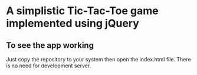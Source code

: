 # A simplistic Tic-Tac-Toe game implemented using jQuery

## To see the app working

Just copy the repository to your system then open the index.html file.
There is no need for development server.
